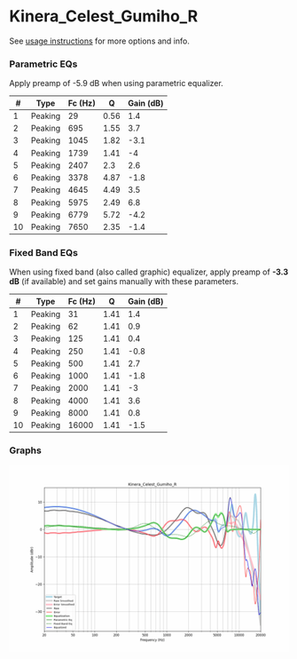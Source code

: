 # Kinera_Celest_Gumiho_R
See [usage instructions](https://github.com/jaakkopasanen/AutoEq#usage) for more options and info.

### Parametric EQs
Apply preamp of -5.9 dB when using parametric equalizer.

|   # | Type    |   Fc (Hz) |    Q |   Gain (dB) |
|-----|---------|-----------|------|-------------|
|   1 | Peaking |        29 | 0.56 |         1.4 |
|   2 | Peaking |       695 | 1.55 |         3.7 |
|   3 | Peaking |      1045 | 1.82 |        -3.1 |
|   4 | Peaking |      1739 | 1.41 |        -4   |
|   5 | Peaking |      2407 | 2.3  |         2.6 |
|   6 | Peaking |      3378 | 4.87 |        -1.8 |
|   7 | Peaking |      4645 | 4.49 |         3.5 |
|   8 | Peaking |      5975 | 2.49 |         6.8 |
|   9 | Peaking |      6779 | 5.72 |        -4.2 |
|  10 | Peaking |      7650 | 2.35 |        -1.4 |

### Fixed Band EQs
When using fixed band (also called graphic) equalizer, apply preamp of **-3.3 dB** (if available) and set gains manually with these parameters.

|   # | Type    |   Fc (Hz) |    Q |   Gain (dB) |
|-----|---------|-----------|------|-------------|
|   1 | Peaking |        31 | 1.41 |         1.4 |
|   2 | Peaking |        62 | 1.41 |         0.9 |
|   3 | Peaking |       125 | 1.41 |         0.4 |
|   4 | Peaking |       250 | 1.41 |        -0.8 |
|   5 | Peaking |       500 | 1.41 |         2.7 |
|   6 | Peaking |      1000 | 1.41 |        -1.8 |
|   7 | Peaking |      2000 | 1.41 |        -3   |
|   8 | Peaking |      4000 | 1.41 |         3.6 |
|   9 | Peaking |      8000 | 1.41 |         0.8 |
|  10 | Peaking |     16000 | 1.41 |        -1.5 |

### Graphs
![](./Kinera_Celest_Gumiho_R.png)
